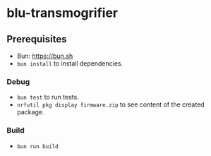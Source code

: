 # blu-transmogrifier

## Prerequisites

- Bun: https://bun.sh
- `bun install` to install dependencies.

### Debug

- `bun test` to run tests.
- `nrfutil pkg display firmware.zip` to see content of the created package.

### Build

- `bun run build`
